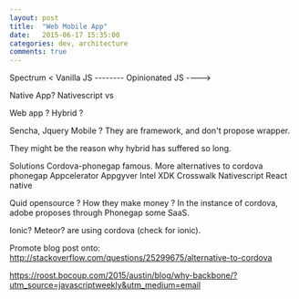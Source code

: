 ```yaml
---
layout: post
title:  "Web Mobile App"
date:   2015-06-17 15:35:00
categories: dev, architecture
comments: true
---
```


Spectrum
< Vanilla JS -------- Opinionated JS ---->




Native App?
Nativescript vs


Web app ? Hybrid ?

Sencha, Jquery Mobile ? They are framework, and don't propose wrapper.

They might be the reason why hybrid has suffered so long.

Solutions
Cordova-phonegap famous. More alternatives to cordova phonegap
Appcelerator
Appgyver
Intel XDK
Crosswalk
Nativescript
React native

Quid opensource ? How they make money ? In the instance of cordova, adobe proposes through Phonegap some SaaS.


Ionic? Meteor? are using cordova (check for ionic).


Promote blog post onto:
http://stackoverflow.com/questions/25299675/alternative-to-cordova


https://roost.bocoup.com/2015/austin/blog/why-backbone/?utm_source=javascriptweekly&utm_medium=email
